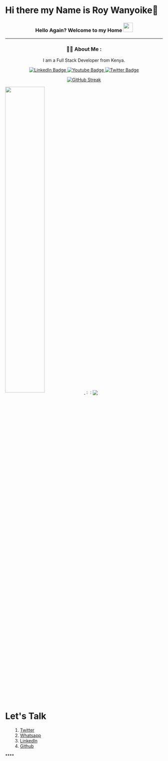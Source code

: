 # Hi there  my Name is Roy Wanyoike👋



 <div align="center">
<h3>Hello Again? Welcome to my Home <img src="https://media.giphy.com/media/hvRJCLFzcasrR4ia7z/giphy.gif" width="30px"/></h3>

____

### :man_technologist: About Me :
 I am a Full Stack Developer from Kenya.
 <div id="profile-image">
  <img src="" /> 
 </div>
 
</div> 


<div id="badges"align="center">
  <a href="https://www.linkedin.com/in/roywanyoike/" target="blank">
    <img src="https://img.shields.io/badge/LinkedIn-blue?style=for-the-badge&logo=linkedin&logoColor=white" alt="LinkedIn Badge"/>
  </a>
  <a href="https://www.youtube.com/channel/UCh8G03gWJPctROUQshdu_DQ" target="blank">
    <img src="https://img.shields.io/badge/YouTube-red?style=for-the-badge&logo=youtube&logoColor=white" alt="Youtube Badge"/>
  </a>
  <a href="https://twitter.com/WanyoikeRoy" target="blank">
    <img src="https://img.shields.io/badge/Twitter-blue?style=for-the-badge&logo=twitter&logoColor=white" alt="Twitter Badge"/>
  </a>
  <div align="center">
<img src="https://komarev.com/ghpvc/?username=Roy-Wanyoike&style=flat-square&color=blue" alt=""/>
</div>
</div>

<div align="center">

[![GitHub Streak](http://github-readme-streak-stats.herokuapp.com?user=Roy-Wanyoike&theme=vision-friendly-dark)](https://git.io/streak-stats)
</div>

<a href="https://github.com/Roy-Wanyoike">
  <img align="center" src="https://github-readme-stats.vercel.app/api?username=Roy-Wanyoike&show_icons=true&theme=vision-friendly-dark" width="50%" />
</a> &nbsp: &nbsp:
<a href="https://github.com/MalombaKevin">
  <img align="center" src="https://github-readme-stats.vercel.app/api/top-langs/?username=Roy-Wanyoike&layout=compact&theme=vision-friendly-dark"/>
</a>
<div>
<h1>Let's Talk</h1>
<ul>
 <ol> 
  <li> 
   <a href="https://twitter.com/WanyoikeRoy">Twitter</a></li>
  <li><a href="https://wa.me/254706103000">Whatsapp</a></li>
<li> 
 <a href="https://www.linkedin.com/in/roywanyoike/">Linkedln</a></li>
<li> 
 <a href="https://github.com/Roy-Wanyoike">Github</a></li>
 </ol>
 </ul>
 </div>
****












 







